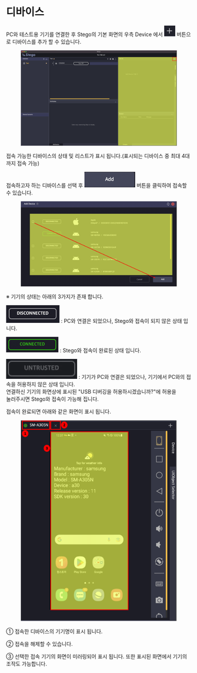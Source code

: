 # 디바이스

PC와 테스트용 기기를 연결한 후 Stego의 기본 화면의 우측 Device 에서 <img src="../.gitbook/assets/image (1).png" alt="" data-size="line"> 버튼으로 디바이스를 추가 할 수 있습니다.

<figure><img src="../.gitbook/assets/image (206).png" alt=""><figcaption></figcaption></figure>



접속 가능한 디바이스의 상태 및 리스트가 표시 됩니다.(표시되는 디바이스 중 최대 4대까지 접속 가능)

접속하고자 하는 디바이스를 선택 후 <img src="../.gitbook/assets/image (92).png" alt="" data-size="line"> 버튼을 클릭하여 접속할 수 있습니다.

<figure><img src="../.gitbook/assets/image (132).png" alt=""><figcaption></figcaption></figure>

&#x20;※ 기기의 상태는 아래의 3가지가 존재 합니다.

&#x20;   <img src="../.gitbook/assets/image (196).png" alt="" data-size="line"> : PC와 연결은 되었으나, Stego와 접속이 되지 않은 상태 입니다.

&#x20;   <img src="../.gitbook/assets/image (130).png" alt="" data-size="line"> : Stego와 접속이 완료된 상태 입니다.

&#x20;   <img src="../.gitbook/assets/image (76).png" alt="" data-size="line"> : 기기가 PC와 연결은 되었으나, 기기에서 PC와의 접속을 허용하지 않은 상태 입니다.\
&#x20;                          연결하신 기기의 화면상에 표시된 "USB 디버깅을 허용하시겠습니까?"에 허용을 \
&#x20;                          눌러주시면 Stego와 접속이 가능해 집니다.



접속이 완료되면 아래와 같은 화면이 표시 됩니다.

<figure><img src="../.gitbook/assets/image (4).png" alt=""><figcaption></figcaption></figure>

① 접속한 디바이스의 기기명이 표시 됩니다.

② 접속을 해제할 수 있습니다.

③ 선택한 접속 기기의 화면이 미러링되어 표시 됩니다. 또한 표시된 화면에서 기기의 조작도 가능합니다.

